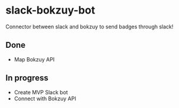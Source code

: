 # slack-bokzuy-bot
Connector between slack and bokzuy to send badges through slack!

## Done
 - Map Bokzuy API
 
## In progress
 - Create MVP Slack bot
 - Connect with Bokzuy API
